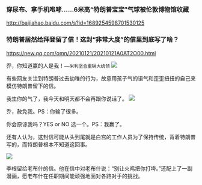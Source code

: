 ### 穿尿布、拿手机咆哮……6米高“特朗普宝宝”气球被伦敦博物馆收藏
http://baijiahao.baidu.com/s?id=1689254598701530125

### 特朗普居然给拜登留了信！这封“非常大度”的信里到底写了啥？
https://new.qq.com/omn/20210121/20210121A0AT2O00.html

乔，你知道赢的人是我！`——米利坚合重锅大统领`
<img src="https://inews.gtimg.com/newsapp_bt/0/13067511373/">

有些网友关注到特朗普过去幼稚的行为，故意用孩子气的语气和歪歪扭扭的自己来模仿特朗普留下的信。

我生你的气了，我今天和明天都不会再跟你说话了。
<img src="https://inews.gtimg.com/newsapp_bt/0/13067511376/">

乔，赦免我。PS：你输了很多。

你会原谅我吗？YES or NO 选一个。PS：我赢了。

还有人认为，这封信可能从头到尾就是白宫的工作人员为了保持传统，背着特朗普写的，而特朗普根本不知道这回事。

<img src="https://inews.gtimg.com/newsapp_bt/0/13067511608/">

李根留给老布什的信。他在信中对老布什说：“别让火鸡把你打垮。”还配上了一副漫画，愿老布什在任职期间能顽强地面对各路对手的挑战。
